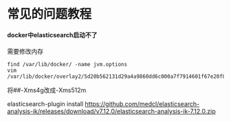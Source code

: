 # 常见的问题教程

#### docker中elasticsearch启动不了
需要修改内存
```
find /var/lib/docker/ -name jvm.options
vim  /var/lib/docker/overlay2/5d20b562131d29a4a9860dd6c000a7f7914601f67e20f80320df8c5a88c318e7/diff/usr/share/elasticsearch/config/jvm.options

```
将##-Xms4g改成-Xms512m

elasticsearch-plugin install https://github.com/medcl/elasticsearch-analysis-ik/releases/download/v7.12.0/elasticsearch-analysis-ik-7.12.0.zip
